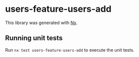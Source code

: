 # users-feature-users-add

This library was generated with [Nx](https://nx.dev).

## Running unit tests

Run `nx test users-feature-users-add` to execute the unit tests.
